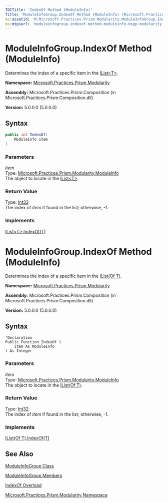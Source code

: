 ```yaml
---
TOCTitle: 'IndexOf Method (ModuleInfo)'
Title: 'ModuleInfoGroup.IndexOf Method (ModuleInfo) (Microsoft.Practices.Prism.Modularity)'
ms:assetid: 'M:Microsoft.Practices.Prism.Modularity.ModuleInfoGroup.IndexOf(Microsoft.Practices.Prism.Modularity.ModuleInfo)'
ms:mtpsurl: 'moduleinfogroup-indexof-method-moduleinfo-mspp-modularity.md'
---
```


# ModuleInfoGroup.IndexOf Method (ModuleInfo)

Determines the index of a specific item in the [IList&lt;T&gt;](http://msdn.microsoft.com/en-us/library/5y536ey6).

**Namespace:** [Microsoft.Practices.Prism.Modularity](/patterns-practices/reference/mspp-modularity-namespace)

**Assembly:** Microsoft.Practices.Prism.Composition (in Microsoft.Practices.Prism.Composition.dll)

**Version:** 5.0.0.0 (5.0.0.0)

## Syntax

```C#
public int IndexOf(
	ModuleInfo item
)
```

### Parameters

*item*    
Type: [Microsoft.Practices.Prism.Modularity.ModuleInfo](/patterns-practices/reference/moduleinfo-class-mspp-modularity)  
The object to locate in the [IList&lt;T&gt;](http://msdn.microsoft.com/en-us/library/5y536ey6).

### Return Value

Type: [Int32](http://msdn.microsoft.com/en-us/library/td2s409d)  
The index of *item* if found in the list; otherwise, -1.

### Implements

[IList&lt;T&gt;.IndexOf(T)](http://msdn.microsoft.com/en-us/library/3w0148af)

# ModuleInfoGroup.IndexOf Method (ModuleInfo)

Determines the index of a specific item in the [IList(Of T)](http://msdn.microsoft.com/en-us/library/5y536ey6).

**Namespace:** [Microsoft.Practices.Prism.Modularity](/patterns-practices/reference/mspp-modularity-namespace)

**Assembly:** Microsoft.Practices.Prism.Composition (in Microsoft.Practices.Prism.Composition.dll)

**Version:** 5.0.0.0 (5.0.0.0)

## Syntax

```VB
'Declaration
Public Function IndexOf ( 
	item As ModuleInfo
) As Integer

```

### Parameters

*item*    
Type: [Microsoft.Practices.Prism.Modularity.ModuleInfo](/patterns-practices/reference/moduleinfo-class-mspp-modularity)  
The object to locate in the [IList(Of T)](http://msdn.microsoft.com/en-us/library/5y536ey6).

### Return Value

Type: [Int32](http://msdn.microsoft.com/en-us/library/td2s409d)  
The index of *item* if found in the list; otherwise, -1.

### Implements

[IList(Of T).IndexOf(T)](http://msdn.microsoft.com/en-us/library/3w0148af)

## See Also

[ModuleInfoGroup Class](/patterns-practices/reference/moduleinfogroup-class-mspp-modularity)

[ModuleInfoGroup Members](/patterns-practices/reference/moduleinfogroup-members-mspp-modularity)

[IndexOf Overload](/patterns-practices/reference/moduleinfogroup-indexof-method-mspp-modularity)

[Microsoft.Practices.Prism.Modularity Namespace](/patterns-practices/reference/mspp-modularity-namespace)
